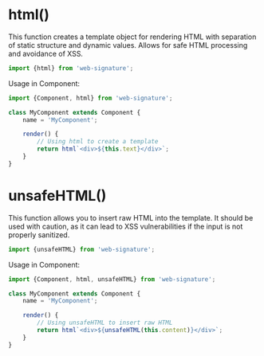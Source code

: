 # html()

This function creates a template object for rendering HTML
with separation of static structure and dynamic values.
Allows for safe HTML processing and avoidance of XSS.

```ts
import {html} from 'web-signature';
```

Usage in Component:

```ts
import {Component, html} from 'web-signature';

class MyComponent extends Component {
	name = 'MyComponent';

	render() {
		// Using html to create a template
		return html`<div>${this.text}</div>`;
	}
}
```

# unsafeHTML()

This function allows you to insert raw HTML into the template.
It should be used with caution, as it can lead to XSS vulnerabilities if the input is not properly sanitized.

```ts
import {unsafeHTML} from 'web-signature';
```

Usage in Component:

```ts
import {Component, html, unsafeHTML} from 'web-signature';

class MyComponent extends Component {
	name = 'MyComponent';

	render() {
		// Using unsafeHTML to insert raw HTML
		return html`<div>${unsafeHTML(this.content)}</div>`;
	}
}
```